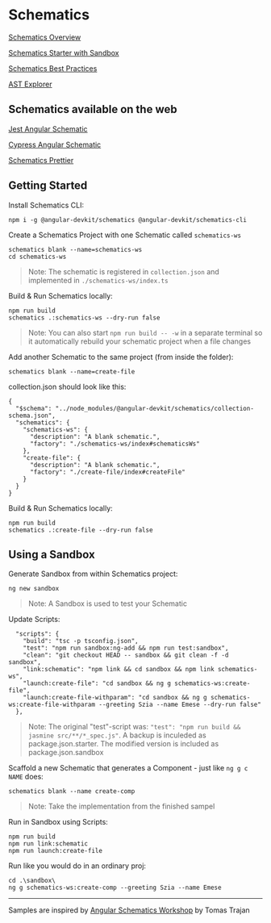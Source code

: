 # Schematics

[Schematics Overview](https://angular.io/guide/schematics)

[Schematics Starter with Sandbox](https://github.com/schuchard/schematic-starter)

[Schematics Best Practices](https://brenden.codes/posts/angular-schematics-best-practices/)

[AST Explorer](https://astexplorer.net/)

## Schematics available on the web

[Jest Angular Schematic](https://github.com/briebug/jest-schematic)

[Cypress Angular Schematic](https://github.com/briebug/cypress-schematic)

[Schematics Prettier](https://github.com/schuchard/prettier-schematic)

## Getting Started

Install Schematics CLI:

```
npm i -g @angular-devkit/schematics @angular-devkit/schematics-cli
```

Create a Schematics Project with one Schematic called `schematics-ws`

```
schematics blank --name=schematics-ws
cd schematics-ws
```

> Note: The schematic is registered in `collection.json` and implemented in `./schematics-ws/index.ts`

Build & Run Schematics locally:

```
npm run build
schematics .:schematics-ws --dry-run false
```

> Note: You can also start `npm run build -- -w` in a separate terminal so it automatically rebuild your schematic project when a file changes

Add another Schematic to the same project (from inside the folder):

```
schematics blank --name=create-file
```

collection.json should look like this:

```
{
  "$schema": "../node_modules/@angular-devkit/schematics/collection-schema.json",
  "schematics": {
    "schematics-ws": {
      "description": "A blank schematic.",
      "factory": "./schematics-ws/index#schematicsWs"
    },
    "create-file": {
      "description": "A blank schematic.",
      "factory": "./create-file/index#createFile"
    }
  }
}
```

Build & Run Schematics locally:

```
npm run build
schematics .:create-file --dry-run false
```

## Using a Sandbox

Generate Sandbox from within Schematics project:

```
ng new sandbox
```

> Note: A Sandbox is used to test your Schematic

Update Scripts:

```
  "scripts": {
    "build": "tsc -p tsconfig.json",
    "test": "npm run sandbox:ng-add && npm run test:sandbox",
    "clean": "git checkout HEAD -- sandbox && git clean -f -d sandbox",
    "link:schematic": "npm link && cd sandbox && npm link schematics-ws",
    "launch:create-file": "cd sandbox && ng g schematics-ws:create-file",
    "launch:create-file-withparam": "cd sandbox && ng g schematics-ws:create-file-withparam --greeting Szia --name Emese --dry-run false"
  },
```

> Note: The original "test"-script was: `"test": "npm run build && jasmine src/**/*_spec.js"`. A backup is inculeded as package.json.starter. The modified version is included as package.json.sandbox

Scaffold a new Schematic that generates a Component - just like `ng g c NAME` does:

```
schematics blank --name create-comp
```

> Note: Take the implementation from the finished sampel

Run in Sandbox using Scripts:

```
npm run build
npm run link:schematic
npm run launch:create-file
```

Run like you would do in an ordinary proj:

```
cd .\sandbox\
ng g schematics-ws:create-comp --greeting Szia --name Emese
```

---

Samples are inspired by [Angular Schematics Workshop](https://github.com/tomastrajan/workshop-angular-schematics) by Tomas Trajan
